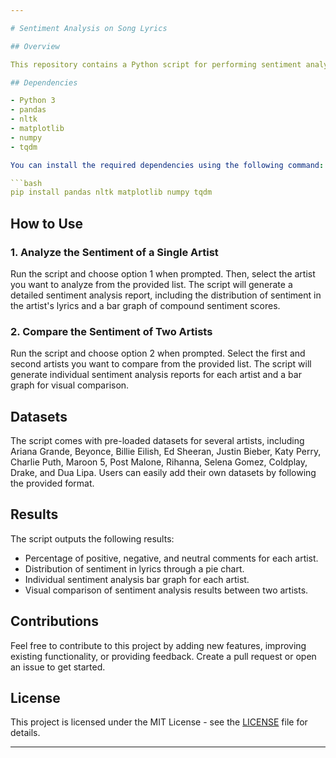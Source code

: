 ```yaml
---

# Sentiment Analysis on Song Lyrics

## Overview

This repository contains a Python script for performing sentiment analysis on song lyrics. The analysis is based on the VADER (Valence Aware Dictionary and sEntiment Reasoner) sentiment analysis tool from the Natural Language Toolkit (NLTK). The script allows users to analyze the sentiment of lyrics for a single artist or compare the sentiment between two artists.

## Dependencies

- Python 3
- pandas
- nltk
- matplotlib
- numpy
- tqdm

You can install the required dependencies using the following command:

```bash
pip install pandas nltk matplotlib numpy tqdm
```

## How to Use

### 1. Analyze the Sentiment of a Single Artist

Run the script and choose option 1 when prompted. Then, select the artist you want to analyze from the provided list. The script will generate a detailed sentiment analysis report, including the distribution of sentiment in the artist's lyrics and a bar graph of compound sentiment scores.

### 2. Compare the Sentiment of Two Artists

Run the script and choose option 2 when prompted. Select the first and second artists you want to compare from the provided list. The script will generate individual sentiment analysis reports for each artist and a bar graph for visual comparison.

## Datasets

The script comes with pre-loaded datasets for several artists, including Ariana Grande, Beyonce, Billie Eilish, Ed Sheeran, Justin Bieber, Katy Perry, Charlie Puth, Maroon 5, Post Malone, Rihanna, Selena Gomez, Coldplay, Drake, and Dua Lipa. Users can easily add their own datasets by following the provided format.

## Results

The script outputs the following results:

- Percentage of positive, negative, and neutral comments for each artist.
- Distribution of sentiment in lyrics through a pie chart.
- Individual sentiment analysis bar graph for each artist.
- Visual comparison of sentiment analysis results between two artists.

## Contributions

Feel free to contribute to this project by adding new features, improving existing functionality, or providing feedback. Create a pull request or open an issue to get started.

## License

This project is licensed under the MIT License - see the [LICENSE](LICENSE) file for details.

---
```

